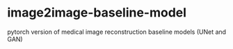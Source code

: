 # image2image-baseline-model
pytorch version of medical image reconstruction baseline models (UNet and GAN)
